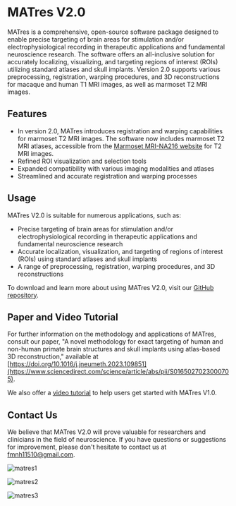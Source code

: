 # MATres V2.0

MATres is a comprehensive, open-source software package designed to enable precise targeting of brain areas for stimulation and/or electrophysiological recording in therapeutic applications and fundamental neuroscience research. The software offers an all-inclusive solution for accurately localizing, visualizing, and targeting regions of interest (ROIs) utilizing standard atlases and skull implants. Version 2.0 supports various preprocessing, registration, warping procedures, and 3D reconstructions for macaque and human T1 MRI images, as well as marmoset T2 MRI images.

## Features

* In version 2.0, MATres introduces registration and warping capabilities for marmoset T2 MRI images. The software now includes marmoset T2 MRI atlases, accessible from the [Marmoset MRI-NA216 website](https://dataportal.brainminds.jp/marmoset-mri-na216) for T2 MRI images.
* Refined ROI visualization and selection tools
* Expanded compatibility with various imaging modalities and atlases
* Streamlined and accurate registration and warping processes

## Usage

MATres V2.0 is suitable for numerous applications, such as:

* Precise targeting of brain areas for stimulation and/or electrophysiological recording in therapeutic applications and fundamental neuroscience research
* Accurate localization, visualization, and targeting of regions of interest (ROIs) using standard atlases and skull implants
* A range of preprocessing, registration, warping procedures, and 3D reconstructions

To download and learn more about using MATres V2.0, visit our [GitHub repository](https://github.com/fmnh/MATres).

## Paper and Video Tutorial

For further information on the methodology and applications of MATres, consult our paper, "A novel methodology for exact targeting of human and non-human primate brain structures and skull implants using atlas-based 3D reconstruction," available at [https://doi.org/10.1016/j.jneumeth.2023.109851](https://www.sciencedirect.com/science/article/abs/pii/S0165027023000705).

We also offer a [video tutorial](https://www.youtube.com/watch?v=V7A9hZUE7-w) to help users get started with MATres V1.0.

## Contact Us

We believe that MATres V2.0 will prove valuable for researchers and clinicians in the field of neuroscience. If you have questions or suggestions for improvement, please don't hesitate to contact us at [fmnh11510@gmail.com](mailto:fmnh11510@gmail.com).




![matres1](https://github.com/fmnh/MATres-V2.0/assets/130893427/b7fdd62e-d611-4da7-819c-5d7f595a86af)

![matres2](https://github.com/fmnh/MATres-V2.0/assets/130893427/7e54276d-d2c3-4c0b-afd5-3c1739c2d043)

![matres3](https://github.com/fmnh/MATres-V2.0/assets/130893427/62bff420-ccdc-4b05-b661-0682555281d3)

